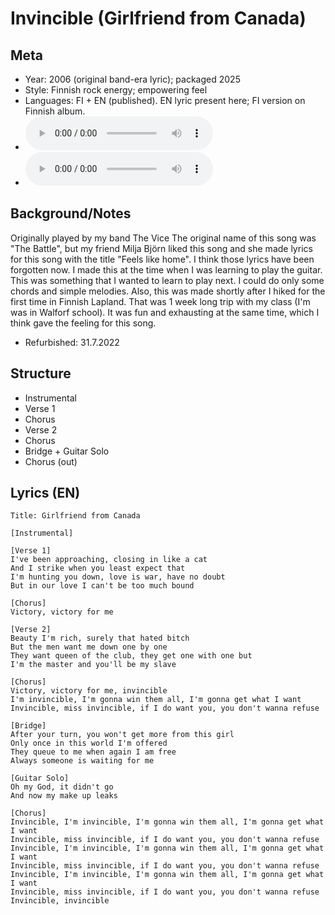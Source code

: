 # Invincible (Girlfriend from Canada)

## Meta
- Year: 2006 (original band-era lyric); packaged 2025
- Style: Finnish rock energy; empowering feel
- Languages: FI + EN (published). EN lyric present here; FI version on Finnish album.
- ![Invincible (original) MP3](https://archive.org/download/oulupoko_ylaaste/11%20-%20Invincible.mp3)
- ![Invincible MP3](https://archive.org/download/steve_chill_freshman/11%20-%20Invincible.mp3)
## Background/Notes
Originally played by my band The Vice
The original name of this song was "The Battle", but my friend Milja Björn liked this song and she made lyrics for this song with the title "Feels like home". I think those lyrics have been forgotten now.
I made this at the time when I was learning to play the guitar. This was something that I wanted to learn to play next. I could do only some chords and simple melodies.
Also, this was made shortly after I hiked for the first time in Finnish Lapland. That was 1 week long trip with my class (I'm was in Walforf school). It was fun and exhausting at the same time, which I think gave the feeling for this song.

- Refurbished: 31.7.2022

## Structure
- Instrumental
- Verse 1
- Chorus
- Verse 2
- Chorus
- Bridge + Guitar Solo
- Chorus (out)

## Lyrics (EN)
```
Title: Girlfriend from Canada

[Instrumental]

[Verse 1]
I've been approaching, closing in like a cat
And I strike when you least expect that
I'm hunting you down, love is war, have no doubt
But in our love I can't be too much bound

[Chorus]
Victory, victory for me

[Verse 2]
Beauty I'm rich, surely that hated bitch
But the men want me down one by one
They want queen of the club, they get one with one but
I'm the master and you'll be my slave

[Chorus]
Victory, victory for me, invincible
I'm invincible, I'm gonna win them all, I'm gonna get what I want
Invincible, miss invincible, if I do want you, you don't wanna refuse

[Bridge]
After your turn, you won't get more from this girl
Only once in this world I'm offered
They queue to me when again I am free
Always someone is waiting for me

[Guitar Solo]
Oh my God, it didn't go
And now my make up leaks

[Chorus]
Invincible, I'm invincible, I'm gonna win them all, I'm gonna get what I want
Invincible, miss invincible, if I do want you, you don't wanna refuse
Invincible, I'm invincible, I'm gonna win them all, I'm gonna get what I want
Invincible, miss invincible, if I do want you, you don't wanna refuse
Invincible, I'm invincible, I'm gonna win them all, I'm gonna get what I want
Invincible, miss invincible, if I do want you, you don't wanna refuse
Invincible, invincible
```

